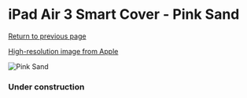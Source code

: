 # iPad Air 3 Smart Cover - Pink Sand

[Return to previous page](/ipad_pro105)

[High-resolution image from Apple](https://store.storeimages.cdn-apple.com/8756/as-images.apple.com/is/MVQ42?wid=4500&hei=4500&fmt=png)

<div style="width: 384px"><img src="/everyphone/MVQ42.png" alt="Pink Sand"></div>

### Under construction
